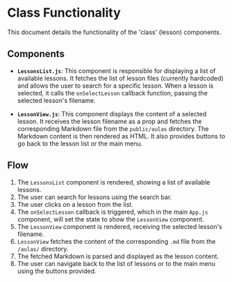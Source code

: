 # Class Functionality

This document details the functionality of the 'class' (lesson) components.

## Components

- **`LessonsList.js`**: This component is responsible for displaying a list of available lessons. It fetches the list of lesson files (currently hardcoded) and allows the user to search for a specific lesson. When a lesson is selected, it calls the `onSelectLesson` callback function, passing the selected lesson's filename.

- **`LessonView.js`**: This component displays the content of a selected lesson. It receives the lesson filename as a prop and fetches the corresponding Markdown file from the `public/aulas` directory. The Markdown content is then rendered as HTML. It also provides buttons to go back to the lesson list or the main menu.

## Flow

1. The `LessonsList` component is rendered, showing a list of available lessons.
2. The user can search for lessons using the search bar.
3. The user clicks on a lesson from the list.
4. The `onSelectLesson` callback is triggered, which in the main `App.js` component, will set the state to show the `LessonView` component.
5. The `LessonView` component is rendered, receiving the selected lesson's filename.
6. `LessonView` fetches the content of the corresponding `.md` file from the `/aulas/` directory.
7. The fetched Markdown is parsed and displayed as the lesson content.
8. The user can navigate back to the list of lessons or to the main menu using the buttons provided.
